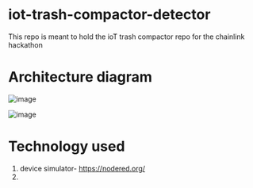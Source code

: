 # iot-trash-compactor-detector
This repo is meant to hold the ioT trash compactor repo for the chainlink hackathon


# Architecture diagram

![image](https://user-images.githubusercontent.com/24983889/197676301-b75601ee-2199-4f5a-9dc9-849e33204f25.png)

![image](https://user-images.githubusercontent.com/24983889/197676480-e4ee0e6c-4fce-433b-989c-81ff764ff9a7.png)

# Technology used

1. device simulator- https://nodered.org/
2. 

